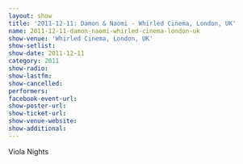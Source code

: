 ```yaml
---
layout: show
title: '2011-12-11: Damon & Naomi - Whirled Cinema, London, UK'
name: 2011-12-11-damon-naomi-whirled-cinema-london-uk
show-venue: 'Whirled Cinema, London, UK'
show-setlist: 
show-date: 2011-12-11
category: 2011
show-radio: 
show-lastfm: 
show-cancelled: 
performers: 
facebook-event-url: 
show-poster-url: 
show-ticket-url: 
show-venue-website: 
show-additional: 
---
```


Viola Nights